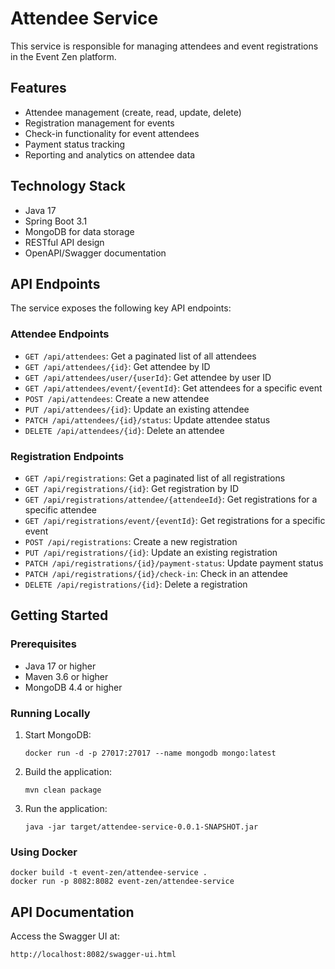 # Attendee Service

This service is responsible for managing attendees and event registrations in the Event Zen platform.

## Features

- Attendee management (create, read, update, delete)
- Registration management for events
- Check-in functionality for event attendees
- Payment status tracking
- Reporting and analytics on attendee data

## Technology Stack

- Java 17
- Spring Boot 3.1
- MongoDB for data storage
- RESTful API design
- OpenAPI/Swagger documentation

## API Endpoints

The service exposes the following key API endpoints:

### Attendee Endpoints

- `GET /api/attendees`: Get a paginated list of all attendees
- `GET /api/attendees/{id}`: Get attendee by ID
- `GET /api/attendees/user/{userId}`: Get attendee by user ID
- `GET /api/attendees/event/{eventId}`: Get attendees for a specific event
- `POST /api/attendees`: Create a new attendee
- `PUT /api/attendees/{id}`: Update an existing attendee
- `PATCH /api/attendees/{id}/status`: Update attendee status
- `DELETE /api/attendees/{id}`: Delete an attendee

### Registration Endpoints

- `GET /api/registrations`: Get a paginated list of all registrations
- `GET /api/registrations/{id}`: Get registration by ID
- `GET /api/registrations/attendee/{attendeeId}`: Get registrations for a specific attendee
- `GET /api/registrations/event/{eventId}`: Get registrations for a specific event
- `POST /api/registrations`: Create a new registration
- `PUT /api/registrations/{id}`: Update an existing registration
- `PATCH /api/registrations/{id}/payment-status`: Update payment status
- `PATCH /api/registrations/{id}/check-in`: Check in an attendee
- `DELETE /api/registrations/{id}`: Delete a registration

## Getting Started

### Prerequisites

- Java 17 or higher
- Maven 3.6 or higher
- MongoDB 4.4 or higher

### Running Locally

1. Start MongoDB:

   ```
   docker run -d -p 27017:27017 --name mongodb mongo:latest
   ```

2. Build the application:

   ```
   mvn clean package
   ```

3. Run the application:
   ```
   java -jar target/attendee-service-0.0.1-SNAPSHOT.jar
   ```

### Using Docker

```
docker build -t event-zen/attendee-service .
docker run -p 8082:8082 event-zen/attendee-service
```

## API Documentation

Access the Swagger UI at:

```
http://localhost:8082/swagger-ui.html
```
